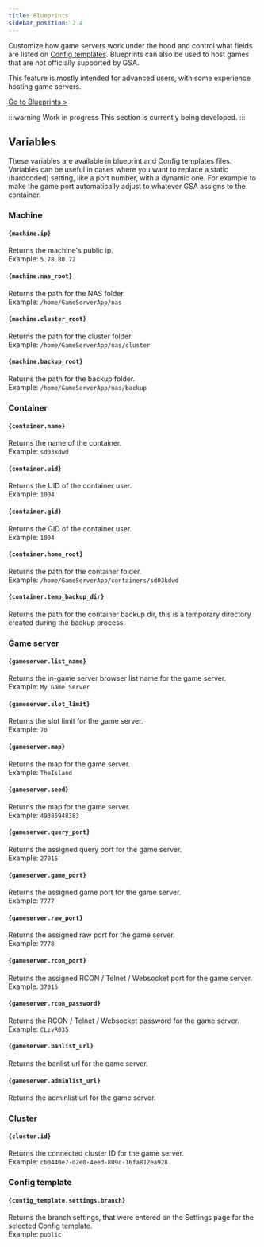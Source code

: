 ```yaml
---
title: Blueprints
sidebar_position: 2.4
---
```


Customize how game servers work under the hood and control what fields are listed on [Config templates](/dashboard/game_servers/config_templates).
Blueprints can also be used to host games that are not officially supported by GSA.

This feature is mostly intended for advanced users, with some experience hosting game servers.

[Go to Blueprints >](https://dash.gameserverapp.com/server/blueprint)

:::warning Work in progress
This section is currently being developed.
:::



## Variables

These variables are available in blueprint and Config templates files. Variables can be useful in cases where you want to replace a static (hardcoded) setting, like a port number, with a dynamic one. For example to make the game port automatically adjust to whatever GSA assigns to the container.


### Machine

#### `{machine.ip}`
Returns the machine's public ip.<br />
Example: `5.78.80.72`

#### `{machine.nas_root}`
Returns the path for the NAS folder.<br />
Example: `/home/GameServerApp/nas`

#### `{machine.cluster_root}`
Returns the path for the cluster folder.<br />
Example: `/home/GameServerApp/nas/cluster`

#### `{machine.backup_root}`
Returns the path for the backup folder.<br />
Example: `/home/GameServerApp/nas/backup`


### Container

#### `{container.name}`
Returns the name of the container.<br />
Example: `sd03kdwd`

#### `{container.uid}`
Returns the UID of the container user.<br />
Example: `1004`

#### `{container.gid}`
Returns the GID of the container user.<br />
Example: `1004`

#### `{container.home_root}`
Returns the path for the container folder.<br />
Example: `/home/GameServerApp/containers/sd03kdwd`

#### `{container.temp_backup_dir}`
Returns the path for the container backup dir, this is a temporary directory created during the backup process.


### Game server

#### `{gameserver.list_name}`
Returns the in-game server browser list name for the game server.<br />
Example: `My Game Server`

#### `{gameserver.slot_limit}`
Returns the slot limit for the game server.<br />
Example: `70`

#### `{gameserver.map}`
Returns the map for the game server.<br />
Example: `TheIsland`

#### `{gameserver.seed}`
Returns the map for the game server.<br />
Example: `49385948383`

#### `{gameserver.query_port}`
Returns the assigned query port for the game server.<br />
Example: `27015`

#### `{gameserver.game_port}`
Returns the assigned game port for the game server.<br />
Example: `7777`

#### `{gameserver.raw_port}`
Returns the assigned raw port for the game server.<br />
Example: `7778`

#### `{gameserver.rcon_port}`
Returns the assigned RCON / Telnet / Websocket port for the game server.<br />
Example: `37015`

#### `{gameserver.rcon_password}`
Returns the RCON / Telnet / Websocket password for the game server.<br />
Example: `CLzvR035`



#### `{gameserver.banlist_url}`
Returns the banlist url for the game server.

#### `{gameserver.adminlist_url}`
Returns the adminlist url for the game server.



### Cluster

#### `{cluster.id}`
Returns the connected cluster ID for the game server.<br />
Example: `cb0440e7-d2e0-4eed-809c-16fa812ea928`


### Config template

#### `{config_template.settings.branch}`
Returns the branch settings, that were entered on the Settings page for the selected Config template.<br />
Example: `public`